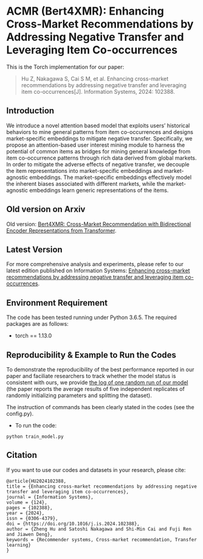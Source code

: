 # ACMR (Bert4XMR): Enhancing Cross-Market Recommendations by Addressing Negative Transfer and Leveraging Item Co-occurrences
This is the Torch implementation for our paper:

>Hu Z, Nakagawa S, Cai S M, et al. Enhancing cross-market recommendations by addressing negative transfer and leveraging item co-occurrences[J]. Information Systems, 2024: 102388.

## Introduction
We introduce a novel attention based model that exploits users’ historical behaviors to mine general patterns from item co-occurrences and designs market-specific embeddings to mitigate negative transfer. Specifically, we propose an attention-based user interest mining module to harness the potential of common items as bridges for mining general knowledge from item co-occurrence patterns through rich data derived from global markets. In order to mitigate the adverse effects of negative transfer, we decouple the item representations into market-specific embeddings and market-agnostic embeddings. The market-specific embeddings effectively model the inherent biases associated with different markets, while the market-agnostic embeddings learn generic representations of the items.

## Old version on Arxiv
Old version: [Bert4XMR: Cross-Market Recommendation with Bidirectional Encoder Representations from Transformer](https://arxiv.org/abs/2305.15145).

## Latest Version
For more comprehensive analysis and experiments, please refer to our latest edition published on Information Systems: [Enhancing cross-market recommendations by addressing negative transfer and leveraging item co-occurrences](https://doi.org/10.1016/j.is.2024.102388).

## Environment Requirement
The code has been tested running under Python 3.6.5. The required packages are as follows:
* torch == 1.13.0

## Reproducibility & Example to Run the Codes
To demonstrate the reproducibility of the best performance reported in our paper and faciliate researchers to track whether the model status is consistent with ours, we provide [the log of one random run of our model](https://github.com/laowangzi/ACMR/tree/main/log) (the paper reports the average results of five independent replicates of randomly initializing parameters and splitting the dataset).

The instruction of commands has been clearly stated in the codes (see the config.py). 
* To run the code:
```
python train_model.py
```

## Citation 
If you want to use our codes and datasets in your research, please cite:
```
@article{HU2024102388,
title = {Enhancing cross-market recommendations by addressing negative transfer and leveraging item co-occurrences},
journal = {Information Systems},
volume = {124},
pages = {102388},
year = {2024},
issn = {0306-4379},
doi = {https://doi.org/10.1016/j.is.2024.102388},
author = {Zheng Hu and Satoshi Nakagawa and Shi-Min Cai and Fuji Ren and Jiawen Deng},
keywords = {Recommender systems, Cross-market recommendation, Transfer learning}
}
```
